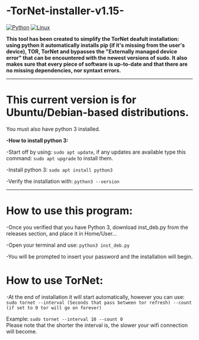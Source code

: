# -TorNet-installer-v1.15-

[![Python](https://img.shields.io/badge/Python-3776AB?logo=python&logoColor=fff)](#)
[![Linux](https://img.shields.io/badge/Linux-FCC624?logo=linux&logoColor=black)](#)

**This tool has been created to simplify the TorNet deafult installation: using python it automatically installs pip (if it's missing from the user's device), TOR, TorNet and bypasses the "Externally managed device error" that can be encountered with the newest versions of sudo. It also makes sure that every piece of software is up-to-date and that there are no missing dependencies, nor syntaxt errors.**

---

# This current version is for Ubuntu/Debian-based distributions.
You must also have python 3 installed.

**-How to install python 3:**

-Start off by using: ```sudo apt update```, if any updates are available type this command: ```sudo apt upgrade``` to install them.

-Install python 3: ```sudo apt install python3```

-Verify the installation with: ```python3 --version```

---

# How to use this program:
-Once you verified that you have Python 3, download inst_deb.py from the releases section, and place it in Home/User...

-Open your terminal and use: ```python3 inst_deb.py```

-You will be prompted to insert your password and the installation will begin.

# How to use TorNet:
-At the end of installation it will start automatically, however you can use:                                                           
```sudo tornet --interval (Seconds that pass between tor refresh) --count (if set to 0 tor will go on forever)```

Example: ```sudo tornet --interval 10 --count 0 ```                                                                               
Please note that the shorter the interval is, the slower your wifi connection will become.
